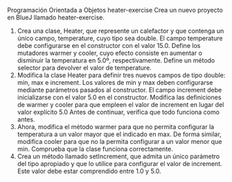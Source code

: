 
Programación Orientada a Objetos
heater-exercise
Crea un nuevo proyecto en BlueJ llamado heater-exercise.
1. Crea una clase, Heater, que represente un calefactor y que contenga un único
campo, temperature, cuyo tipo sea double. El campo temperature debe
configurarse en el constructor con el valor 15.0. Define los mutadores warmer y
cooler, cuyo efecto consiste en aumentar o disminuir la temperatura en 5.0º,
respectivamente. Define un método selector para devolver el valor de
temperature.
2. Modifica la clase Heater para definir tres nuevos campos de tipo double: min,
max e increment. Los valores de min y max deben configurarse mediante
parámetros pasados al constructor. El campo increment debe inicializarse con el
valor 5.0 en el constructor. Modifica las definiciones de warmer y cooler para que
empleen el valor de increment en lugar del valor explícito 5.0
Antes de continuar, verifica que todo funciona como antes.
3. Ahora, modifica el método warmer para que no permita configurar la temperatura
a un valor mayor que el indicado en max. De forma similar, modifica cooler para
que no la permita configurar a un valor menor que min. Comprueba que la clase
funciona correctamente.
4. Crea un método llamado setIncrement, que admita un único parámetro del tipo
apropiado y que lo utilice para configurar el valor de increment. Este valor debe
estar comprendido entre 1.0 y 5.0.
